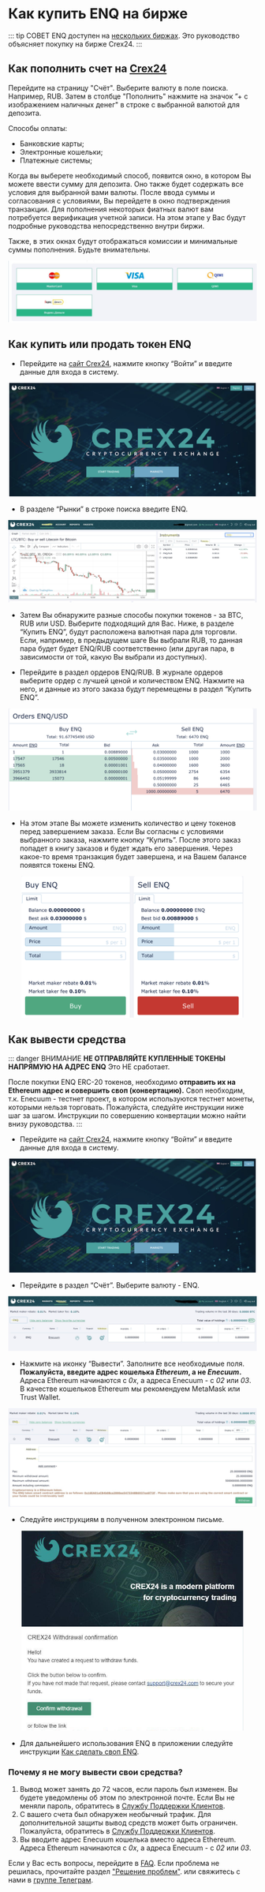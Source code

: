 # Как купить ENQ на бирже

::: tip СОВЕТ
ENQ доступен на [нескольких биржах](https://enecuum.com/buy). Это руководство объясняет покупку на бирже Crex24.
:::

## Как пополнить счет на [Crex24](https://crex24.com/)

Перейдите на страницу "Счёт". Выберите валюту в поле поиска. Например, RUB. Затем в столбце "Пополнить" нажмите на значок ”+ с изображением наличных денег" в строке с выбранной валютой для депозита.

Способы оплаты:

- Банковские карты;
- Электронные кошельки;
- Платежные системы;

Когда вы выберете необходимый способ, появится окно, в котором Вы можете ввести сумму для депозита. Оно также будет содержать все условия для выбранной вами валюты. После ввода суммы и согласования с условиями, Вы перейдете в окно подтверждения транзакции. Для пополнения некоторых фиатных валют вам потребуется верификация учетной записи. На этом этапе у Вас будут подробные руководства непосредственно внутри биржи.

Также, в этих окнах будут отображаться комиссии и минимальные суммы пополнения. Будьте внимательны.

<p align = "center"> <img src="./img/how-to-buy/buying_options.jpg" > </p>

## Как купить или продать токен ENQ

- Перейдите на [сайт Crex24](https://crex24.com/), нажмите кнопку “Войти” и введите данные для входа в систему. 

<p align = "center"> <img src="./img/how-to-buy/crex24_website.png" width="500"/> </p>

- В разделе “Рынки” в строке поиска введите ENQ.

<p align = "center"> <img src="./img/how-to-buy/market.jpg" > </p>

- Затем Вы обнаружите разные способы покупки токенов - за BTC, RUB или USD. Выберите подходящий для Вас. Ниже, в разделе “Купить ENQ”, будут расположена валютная пара для торговли. Если, например, в предыдущем шаге Вы выбрали RUB, то данная пара будет будет ENQ/RUB соответственно (или другая пара, в зависимости от той, какую Вы выбрали из доступных).

- Перейдите в раздел ордеров ENQ/RUB. В журнале ордеров выберите ордер с лучшей ценой и количеством ENQ. Нажмите на него, и данные из этого заказа будут перемещены в раздел “Купить ENQ”.

<p align = "center"> <img src="./img/how-to-buy/orders.png" > </p>

- На этом этапе Вы можете изменить количество и цену токенов перед завершением заказа. Если Вы согласны с условиями выбранного заказа, нажмите кнопку “Купить”. После этого заказ попадет в книгу заказов и будет ждать его завершения. Через какое-то время транзакция будет завершена, и на Вашем балансе появятся токены ENQ. 

<p align = "center"> <img src="./img/how-to-buy/chosen_order.png" width="450" > </p>

## Как вывести средства

::: danger ВНИМАНИЕ
**НЕ ОТПРАВЛЯЙТЕ КУПЛЕННЫЕ ТОКЕНЫ НАПРЯМУЮ НА АДРЕС ENQ** Это НЕ сработает.

После покупки ENQ ERC-20 токенов, необходимо **отправить их на Ethereum адрес и совершить своп (конвертацию).** Своп необходим, т.к. Enecuum - тестнет проект, в котором используются тестнет монеты, которыми нельзя торговать. Пожалуйста, следуйте инструкции ниже шаг за шагом. Инструкции по совершению конвертации можно найти внизу руководства.
:::

- Перейдите на [сайт Crex24](https://crex24.com/), нажмите кнопку “Войти” и введите данные для входа в систему. 

<p align = "center"> <img src="./img/how-to-buy/crex24_website.png" width="500"/> </p>

- Перейдите в раздел “Счёт”. Выберите валюту - ENQ.

<p align = "center"> <img src="./img/how-to-buy/account.jpg" </p>

- Нажмите на иконку “Вывести”. Заполните все необходимые поля. **Пожалуйста, введите адрес кошелька *Ethereum*, а не *Enecuum*.** Адреса Ethereum начинаются с *0x*, а адреса Enecuum - с *02* или *03*. В качестве кошельков Ethereum мы рекомендуем MetaMask или Trust Wallet.

<p align = "center"> <img src="./img/how-to-buy/withdraw.jpg" </p>

- Следуйте инструкциям в полученном электронном письме.

<p align = "center"> <img src="./img/how-to-buy/email.jpg" width="450"/> </p>

- Для дальнейшего использования ENQ в приложении следуйте инструкции [Как сделать своп ENQ](how-to-swap.md).

### Почему я не могу вывести свои средства?

1. Вывод может занять до 72 часов, если пароль был изменен. Вы будете уведомлены об этом по электронной почте. Если Вы не меняли пароль, обратитесь в [Службу Поддержки Клиентов](https://crex24.com/contact).
2. С вашего счета был обнаружен необычный трафик. Для дополнительной защиты вывод средств может быть ограничен. Пожалуйста, обратитесь в [Службу Поддержки Клиентов](https://crex24.com/contact).
3. Вы вводите адрес Enecuum кошелька вместо адреса Ethereum. Адреса Ethereum начинаются с *0x*, а адреса Enecuum - с *02* или *03*.

Если у Вас есть вопросы, перейдите в [FAQ](/ru/faq.html#покупка-и-своп). Если проблема не решилась, прочитайте раздел ["Решение проблем"](/ru/faq.html#покупка-и-своп-2). или свяжитесь с нами в [группе Телеграм](https://t.me/Enecuum_EN).